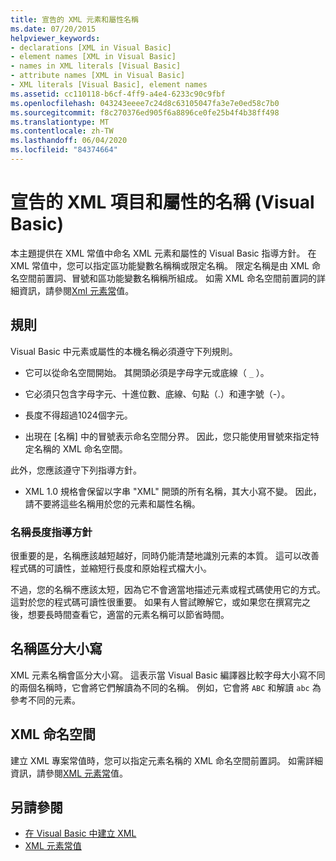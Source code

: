 ```yaml
---
title: 宣告的 XML 元素和屬性名稱
ms.date: 07/20/2015
helpviewer_keywords:
- declarations [XML in Visual Basic]
- element names [XML in Visual Basic]
- names in XML literals [Visual Basic]
- attribute names [XML in Visual Basic]
- XML literals [Visual Basic], element names
ms.assetid: cc110118-b6cf-4ff9-a4e4-6233c90c9fbf
ms.openlocfilehash: 043243eeee7c24d8c63105047fa3e7e0ed58c7b0
ms.sourcegitcommit: f8c270376ed905f6a8896ce0fe25b4f4b38ff498
ms.translationtype: MT
ms.contentlocale: zh-TW
ms.lasthandoff: 06/04/2020
ms.locfileid: "84374664"
---
```

# <a name="names-of-declared-xml-elements-and-attributes-visual-basic"></a>宣告的 XML 項目和屬性的名稱 (Visual Basic)
本主題提供在 XML 常值中命名 XML 元素和屬性的 Visual Basic 指導方針。  在 XML 常值中，您可以指定區功能變數名稱稱或限定名稱。 限定名稱是由 XML 命名空間前置詞、冒號和區功能變數名稱稱所組成。 如需 XML 命名空間前置詞的詳細資訊，請參閱[Xml 元素常](../../../language-reference/xml-literals/xml-element-literal.md)值。  
  
## <a name="rules"></a>規則  
 Visual Basic 中元素或屬性的本機名稱必須遵守下列規則。  
  
- 它可以從命名空間開始。 其開頭必須是字母字元或底線（ `_` ）。  
  
- 它必須只包含字母字元、十進位數、底線、句點（.）和連字號（-）。  
  
- 長度不得超過1024個字元。  
  
- 出現在 [名稱] 中的冒號表示命名空間分界。 因此，您只能使用冒號來指定特定名稱的 XML 命名空間。  
  
 此外，您應該遵守下列指導方針。  
  
- XML 1.0 規格會保留以字串 "XML" 開頭的所有名稱，其大小寫不變。 因此，請不要將這些名稱用於您的元素和屬性名稱。  
  
### <a name="name-length-guidelines"></a>名稱長度指導方針  
 很重要的是，名稱應該越短越好，同時仍能清楚地識別元素的本質。 這可以改善程式碼的可讀性，並縮短行長度和原始程式檔大小。  
  
 不過，您的名稱不應該太短，因為它不會適當地描述元素或程式碼使用它的方式。 這對於您的程式碼可讀性很重要。 如果有人嘗試瞭解它，或如果您在撰寫完之後，想要長時間查看它，適當的元素名稱可以節省時間。  
  
## <a name="case-sensitivity-in-names"></a>名稱區分大小寫  
 XML 元素名稱會區分大小寫。 這表示當 Visual Basic 編譯器比較字母大小寫不同的兩個名稱時，它會將它們解讀為不同的名稱。 例如，它會將 `ABC` 和解讀 `abc` 為參考不同的元素。  
  
## <a name="xml-namespaces"></a>XML 命名空間  
 建立 XML 專案常值時，您可以指定元素名稱的 XML 命名空間前置詞。 如需詳細資訊，請參閱[XML 元素常](../../../language-reference/xml-literals/xml-element-literal.md)值。  
  
## <a name="see-also"></a>另請參閱

- [在 Visual Basic 中建立 XML](creating-xml.md)
- [XML 元素常值](../../../language-reference/xml-literals/xml-element-literal.md)
